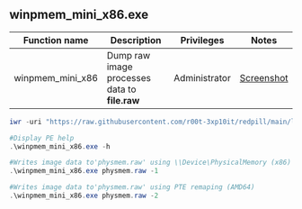 ## winpmem_mini_x86.exe

|Function name|Description|Privileges|Notes|
|---|---|---|---|
|winpmem_mini_x86|Dump raw image processes data to **file.raw**|Administrator|[Screenshot](https://raw.githubusercontent.com/r00t-3xp10it/redpill/main/lib/Winpmem-mini/winpmem_mini.png)|

```powershell
iwr -uri "https://raw.githubusercontent.com/r00t-3xp10it/redpill/main/lib/Winpmem-mini/winpmem_mini_x86.exe" -OutFile "winpmem_mini_x86.exe"
```

```powershell
#Display PE help
.\winpmem_mini_x86.exe -h

#Writes image data to'physmem.raw' using \\Device\PhysicalMemory (x86)
.\winpmem_mini_x86.exe physmem.raw -1

#Writes image data to'physmem.raw' using PTE remaping (AMD64)
.\winpmem_mini_x86.exe physmem.raw -2
```
